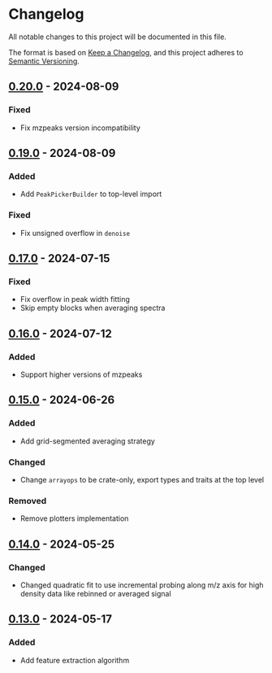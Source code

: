 # Changelog

All notable changes to this project will be documented in this file.

The format is based on [Keep a Changelog](https://keepachangelog.com/en/1.0.0/),
and this project adheres to [Semantic Versioning](https://semver.org/spec/v2.0.0.html).

## [0.20.0] - 2024-08-09

### Fixed

- Fix mzpeaks version incompatibility

## [0.19.0] - 2024-08-09

### Added

- Add `PeakPickerBuilder` to top-level import

### Fixed

- Fix unsigned overflow in `denoise`

## [0.17.0] - 2024-07-15

### Fixed

- Fix overflow in peak width fitting
- Skip empty blocks when averaging spectra

## [0.16.0] - 2024-07-12

### Added

- Support higher versions of mzpeaks

## [0.15.0] - 2024-06-26

### Added

- Add grid-segmented averaging strategy

### Changed

- Change `arrayops` to be crate-only, export types and traits at the top level

### Removed

- Remove plotters implementation

## [0.14.0] - 2024-05-25

### Changed

- Changed quadratic fit to use incremental probing along m/z axis for high density data like rebinned or averaged signal

## [0.13.0] - 2024-05-17

### Added

- Add feature extraction algorithm

[0.20.0]: https://github.com/mobiusklein/mzsignal/compare/v0.19.0..v0.20.0
[0.19.0]: https://github.com/mobiusklein/mzsignal/compare/v0.17.0..v0.19.0
[0.17.0]: https://github.com/mobiusklein/mzsignal/compare/v0.16.0..v0.17.0
[0.16.0]: https://github.com/mobiusklein/mzsignal/compare/v0.15.0..v0.16.0
[0.15.0]: https://github.com/mobiusklein/mzsignal/compare/v0.14.0..v0.15.0
[0.14.0]: https://github.com/mobiusklein/mzsignal/compare/v0.13.0..v0.14.0
[0.13.0]: https://github.com/mobiusklein/mzsignal/compare/v0.12.0..v0.13.0

<!-- generated by git-cliff -->
